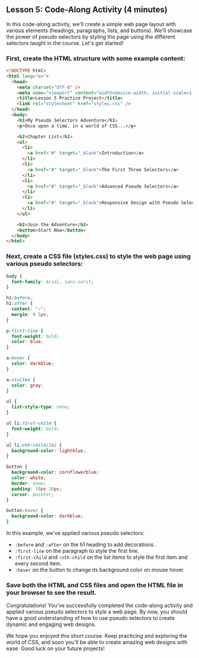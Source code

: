 ## Lesson 5: Code-Along Activity (4 minutes)

In this code-along activity, we'll create a simple web page layout with various elements (headings, paragraphs, lists, and buttons). We'll showcase the power of pseudo selectors by styling the page using the different selectors taught in the course. Let's get started!

### First, create the HTML structure with some example content:

```html
<!DOCTYPE html>
<html lang="en">
  <head>
    <meta charset="UTF-8" />
    <meta name="viewport" content="width=device-width, initial-scale=1.0" />
    <title>Lesson 5 Practice Project</title>
    <link rel="stylesheet" href="styles.css" />
  </head>
  <body>
    <h1>My Pseudo Selectors Adventure</h1>
    <p>Once upon a time, in a world of CSS...</p>

    <h2>Chapter List</h2>
    <ul>
      <li>
        <a href="#" target="_blank">Introduction</a>
      </li>
      <li>
        <a href="#" target="_blank">The First Three Selectors</a>
      </li>
      <li>
        <a href="#" target="_blank">Advanced Pseudo Selectors</a>
      </li>
      <li>
        <a href="#" target="_blank">Responsive Design with Pseudo Selectors</a>
      </li>
    </ul>

    <h2>Join the Adventure</h2>
    <button>Start Now</button>
  </body>
</html>
```

### Next, create a CSS file (styles.css) to style the web page using various pseudo selectors:

```css
body {
  font-family: Arial, sans-serif;
}

h1:before,
h1:after {
  content: "✧";
  margin: 0 5px;
}

p:first-line {
  font-weight: bold;
  color: blue;
}

a:hover {
  color: darkblue;
}

a:visited {
  color: gray;
}

ul {
  list-style-type: none;
}

ul li:first-child {
  font-weight: bold;
}

ul li:nth-child(2n) {
  background-color: lightblue;
}

button {
  background-color: cornflowerblue;
  color: white;
  border: none;
  padding: 10px 20px;
  cursor: pointer;
}

button:hover {
  background-color: darkblue;
}
```

In this example, we've applied various pseudo selectors:

- `:before` and `:after` on the h1 heading to add decorations.
- `:first-line` on the paragraph to style the first line.
- `:first-child` and `:nth-child` on the list items to style the first item and every second item.
- `:hover` on the button to change its background color on mouse hover.

### Save both the HTML and CSS files and open the HTML file in your browser to see the result.

Congratulations! You've successfully completed the code-along activity and applied various pseudo selectors to style a web page. By now, you should have a good understanding of how to use pseudo selectors to create dynamic and engaging web designs.

We hope you enjoyed this short course. Keep practicing and exploring the world of CSS, and soon you'll be able to create amazing web designs with ease. Good luck on your future projects!
